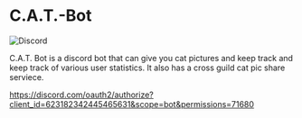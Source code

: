# C.A.T.-Bot

![Discord](https://discord.gg/vaTRTp7)

C.A.T. Bot is a discord bot that can give you cat pictures and keep track and keep track of various user statistics. It also has a cross guild cat pic share serviece.

https://discord.com/oauth2/authorize?client_id=623182342445465631&scope=bot&permissions=71680

